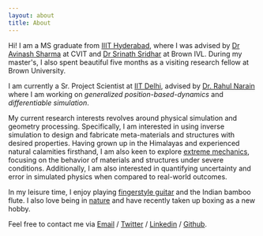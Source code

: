 ```yaml
---
layout: about
title: About
---
```


Hi! I am a MS graduate from [IIIT Hyderabad](https://www.iiit.ac.in), where I was advised by [Dr Avinash Sharma](https://3dcomputervision.github.io/about/) at CVIT and [Dr Srinath Sridhar](https://cs.brown.edu/people/ssrinath/) at Brown IVL. 
During my master's, I also spent beautiful five months as a visiting research fellow at Brown University.

I am currently a Sr. Project Scientist at [IIT Delhi](https://home.iitd.ac.in/), advised by [Dr. Rahul Narain](https://www.cse.iitd.ac.in/~narain/) where I am working on *generalized position-based-dynamics* and *differentiable simulation*.

My current research interests revolves around physical simulation and geometry processing. Specifically, I am interested in using inverse simulation to design and fabricate meta-materials and structures with desired properties. Having grown up in the Himalayas and experienced natural calamities firsthand, I am also keen to explore [extreme mechanics](https://www.sciencedirect.com/journal/extreme-mechanics-letters), focusing on the behavior of materials and structures under severe conditions. 
Additionally, I am also interested in quantifying uncertainty and error in simulated physics when compared to real-world outcomes.

In my leisure time, I enjoy playing [fingerstyle guitar](https://photos.app.goo.gl/uKAQGzjoXHCNwsdR9) and the Indian bamboo flute. 
I also love being in [nature](https://photos.app.goo.gl/ZY3gFY7EcSK2fAHRA) and have recently taken up boxing as a new hobby.

Feel free to contact me via [Email](chandradeep.pokhariya@research.iiit.ac.in) / [Twitter](https://twitter.com/coreqode) / [Linkedin](https://www.linkedin.com/in/chandradeep2/) / [Github](https://github.com/coreqode). 

